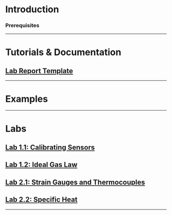 # Introduction

### Prerequisites
***

# Tutorials & Documentation
## [Lab Report Template](https://github.com/MAE221/Thermodynamics-Lab/blob/master/ThermoLabReportTemplate.pdf)
***

# Examples
***

# Labs
## [Lab 1.1: Calibrating Sensors](https://github.com/MAE221/Thermodynamics-Lab/wiki/Lab-1.1)
## [Lab 1.2: Ideal Gas Law](https://github.com/MAE221/Thermodynamics-Lab/wiki/Lab-1.2)
## [Lab 2.1: Strain Gauges and Thermocouples](https://github.com/MAE221/Thermodynamics-Lab/wiki/Lab-2.1)
## [Lab 2.2: Specific Heat](https://github.com/MAE221/Thermodynamics-Lab/wiki/Lab-2.2)
***
